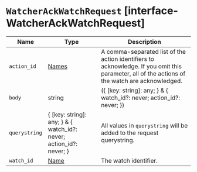 # `WatcherAckWatchRequest` [interface-WatcherAckWatchRequest]

| Name | Type | Description |
| - | - | - |
| `action_id` | [Names](./Names.md) | A comma-separated list of the action identifiers to acknowledge. If you omit this parameter, all of the actions of the watch are acknowledged. |
| `body` | string | ({ [key: string]: any; } & { watch_id?: never; action_id?: never; }) | All values in `body` will be added to the request body. |
| `querystring` | { [key: string]: any; } & { watch_id?: never; action_id?: never; } | All values in `querystring` will be added to the request querystring. |
| `watch_id` | [Name](./Name.md) | The watch identifier. |
